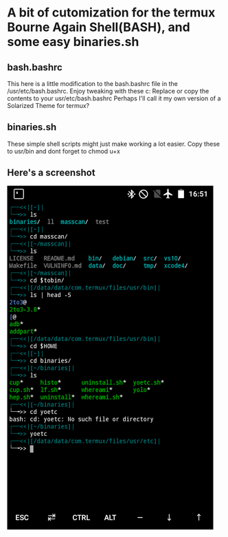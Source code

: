 # A bit of cutomization for the termux Bourne Again Shell(BASH), and some easy binaries.sh

## bash.bashrc
This here is a little modification to the bash.bashrc file in the /usr/etc/bash.bashrc. Enjoy tweaking with these c:
Replace or copy the contents to your usr/etc/bash.bashrc 
Perhaps I'll call it my own version of a Solarized Theme for termux?

## binaries.sh
These simple shell scripts might just make working a lot easier.
Copy these to usr/bin and dont forget to chmod u+x


  ## Here's a screenshot

   ![screenshot](Screenshot_2020-01-24-16-51-52.png)
